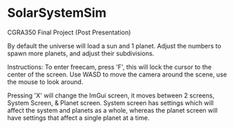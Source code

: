 # SolarSystemSim
CGRA350 Final Project  (Post Presentation)

By default the universe will load a sun and 1 planet. Adjust the numbers to spawn more planets, and adjust their subdivisions.

Instructions:
To enter freecam, press 'F', this will lock the cursor to the center of the screen. Use WASD to move the camera around the scene, use the mouse to look around.

Pressing 'X' will change the ImGui screen, it moves between 2 screens, System Screen, & Planet screen. System screen has settings which will affect the system and planets as a whole, whereas the planet screen will have settings that affect a single planet at a time.

